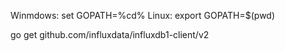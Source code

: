 
Winmdows: set GOPATH=%cd%
Linux: export GOPATH=$(pwd)

go get github.com/influxdata/influxdb1-client/v2

